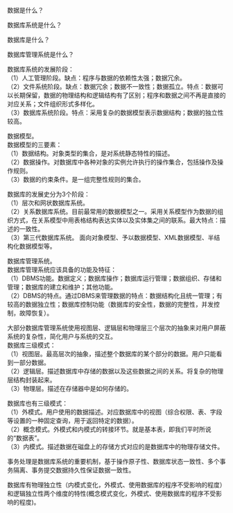 数据是什么？

数据库系统是什么？

数据库是什么？

数据库管理系统是什么？

数据库系统的发展阶段：  
（1）人工管理阶段。缺点：程序与数据的依赖性太强；数据冗余。  
（2）文件系统阶段。缺点：数据冗余；数据不一致性；数据孤立。特点：数据可以长期保留，数据的物理结构和逻辑结构有了区别；程序和数据之间不再是直接的对应关系；文件组织形式多样化。  
（3）数据库系统阶段。特点：采用复杂的数据模型表示数据结构；数据的独立性较高。  

数据模型。  
数据模型的三要素：  
（1）数据结构。对象类型的集合，是对系统静态特性的描述。  
（2）数据操作。对数据库中各种对象的实例允许执行的操作集合，包括操作及操作规则。  
（3）数据的约束条件。是一组完整性规则的集合。

数据库的发展史分为3个阶段：  
（1）层次和网状数据库系统。  
（2）关系数据库系统。目前最常用的数据模型之一。采用关系模型作为数据的组织方式，在关系模型中用表格结构表达实体以及实体集之间的联系。最大特点：描述的一致性。  
（3）第三代数据库系统。  面向对象模型、予以数据模型、XML数据模型、半结构化数据模型等。

数据库管理系统。  
数据库管理系统应该具备的功能及特征：  
（1）DBMS功能。数据定义；数据库操作；数据库运行管理；数据组织、存储和管理；数据库的建立和维护；其他功能。  
（2）DBMS的特点。通过DBMS来管理数据的特点：数据结构化且统一管理；有较高的数据独立性；数据库控制功能（数据库的安全性，数据的完整性，并发控制，故障恢复）。

大部分数据库管理系统使用视图层、逻辑层和物理层三个层次的抽象来对用户屏蔽系统的复杂性，简化用户与系统的交互。  
数据库三级模式：  
（1）视图层。最高层次的抽象，描述整个数据库的某个部分的数据。用户只能看到一部分数据。  
（2）逻辑层。描述数据库中存储的数据以及这些数据之间的关系。将复杂的物理层结构封装起来。      
（3）物理层。描述在存储器中是如何存储的。

数据库也有三级模式：  
（1）外模式。用户使用的数据描述。对应数据库中的视图（综合权限、表、字段等设置的一种固定查询，用于返回特定的数据）。  
（2）概念模式。外模式和内模式的转接环节。就是基本表，即我们平时所说的“数据表”。  
（3）内模式。描述数据在磁盘上的存储方式对应的是数据库中的物理存储文件。  

事务处理是数据库系统的重要机制，基于操作原子性、数据库状态一致性、多个事务隔离、事务提交数据持久性保证数据一致性。

数据库有物理独立性（内模式变化，外模式、使用数据库的程序不受影响的程度）和逻辑独立性两个维度的特性(概念模式变化，外模式、使用数据库的程序不受影响的程度)。